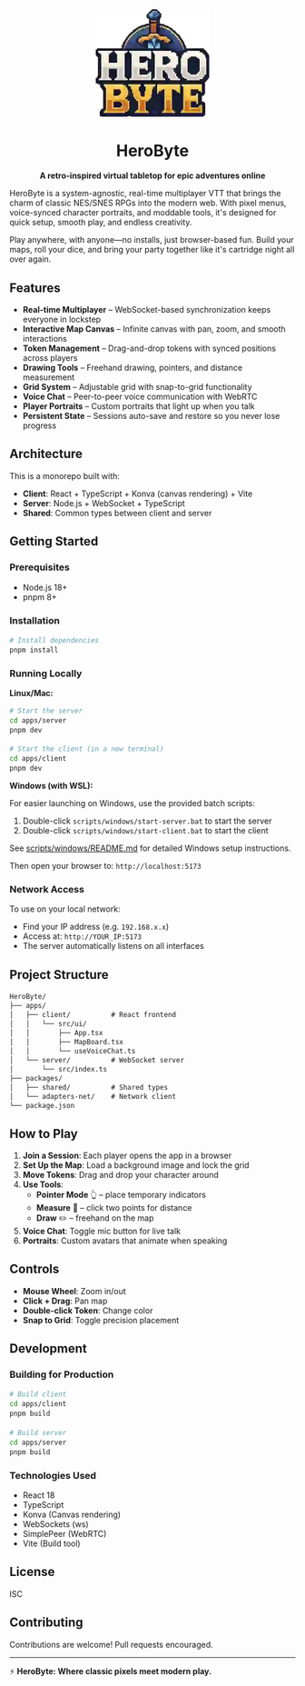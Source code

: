 <div align="center">
  <img src="assets/images/logo/LogoSm.webp" alt="HeroByte Logo" width="200"/>

  # HeroByte

  **A retro-inspired virtual tabletop for epic adventures online**
</div>

HeroByte is a system-agnostic, real-time multiplayer VTT that brings the charm of classic NES/SNES RPGs into the modern web. With pixel menus, voice-synced character portraits, and moddable tools, it's designed for quick setup, smooth play, and endless creativity.

Play anywhere, with anyone—no installs, just browser-based fun. Build your maps, roll your dice, and bring your party together like it's cartridge night all over again.

## Features

- **Real-time Multiplayer** – WebSocket-based synchronization keeps everyone in lockstep
- **Interactive Map Canvas** – Infinite canvas with pan, zoom, and smooth interactions
- **Token Management** – Drag-and-drop tokens with synced positions across players
- **Drawing Tools** – Freehand drawing, pointers, and distance measurement
- **Grid System** – Adjustable grid with snap-to-grid functionality
- **Voice Chat** – Peer-to-peer voice communication with WebRTC
- **Player Portraits** – Custom portraits that light up when you talk
- **Persistent State** – Sessions auto-save and restore so you never lose progress

## Architecture

This is a monorepo built with:

- **Client**: React + TypeScript + Konva (canvas rendering) + Vite
- **Server**: Node.js + WebSocket + TypeScript
- **Shared**: Common types between client and server

## Getting Started

### Prerequisites

- Node.js 18+
- pnpm 8+

### Installation

```bash
# Install dependencies
pnpm install
```

### Running Locally

**Linux/Mac:**
```bash
# Start the server
cd apps/server
pnpm dev

# Start the client (in a new terminal)
cd apps/client
pnpm dev
```

**Windows (with WSL):**

For easier launching on Windows, use the provided batch scripts:
1. Double-click `scripts/windows/start-server.bat` to start the server
2. Double-click `scripts/windows/start-client.bat` to start the client

See [scripts/windows/README.md](scripts/windows/README.md) for detailed Windows setup instructions.

Then open your browser to: `http://localhost:5173`

### Network Access

To use on your local network:

- Find your IP address (e.g. `192.168.x.x`)
- Access at: `http://YOUR_IP:5173`
- The server automatically listens on all interfaces

## Project Structure

```
HeroByte/
├── apps/
│   ├── client/          # React frontend
│   │   └── src/ui/
│   │       ├── App.tsx
│   │       ├── MapBoard.tsx
│   │       └── useVoiceChat.ts
│   └── server/          # WebSocket server
│       └── src/index.ts
├── packages/
│   ├── shared/          # Shared types
│   └── adapters-net/    # Network client
└── package.json
```

## How to Play

1. **Join a Session**: Each player opens the app in a browser
2. **Set Up the Map**: Load a background image and lock the grid
3. **Move Tokens**: Drag and drop your character around
4. **Use Tools**:
   - **Pointer Mode** 👆 – place temporary indicators
   - **Measure** 📏 – click two points for distance
   - **Draw** ✏️ – freehand on the map
5. **Voice Chat**: Toggle mic button for live talk
6. **Portraits**: Custom avatars that animate when speaking

## Controls

- **Mouse Wheel**: Zoom in/out
- **Click + Drag**: Pan map
- **Double-click Token**: Change color
- **Snap to Grid**: Toggle precision placement

## Development

### Building for Production

```bash
# Build client
cd apps/client
pnpm build

# Build server
cd apps/server
pnpm build
```

### Technologies Used

- React 18
- TypeScript
- Konva (Canvas rendering)
- WebSockets (ws)
- SimplePeer (WebRTC)
- Vite (Build tool)

## License

ISC

## Contributing

Contributions are welcome! Pull requests encouraged.

---

⚡ **HeroByte: Where classic pixels meet modern play.**
